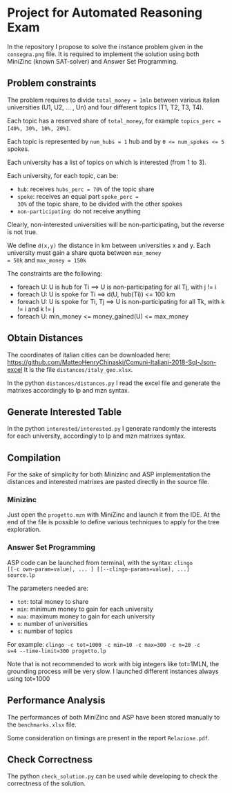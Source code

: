 # Project for Automated Reasoning Exam

In the repository I propose to solve the instance problem given in the <code>consegna.png</code> file.
It is required to implement the solution using both MiniZinc (known SAT-solver) and Answer Set Programming.

## Problem constraints

The problem requires to divide <code>total_money = 1mln</code> between various italian universities (U1, U2, ... , Un) and four different topics (T1, T2, T3, T4).

Each topic has a reserved share of <code>total_money</code>, for example <code>topics_perc = [40%, 30%, 10%, 20%]</code>.

Each topic is represented by <code>num_hubs = 1</code> hub and by <code>0 <= num_spokes <= 5</code> spokes.

Each university has a list of topics on which is interested (from 1 to 3).

Each university, for each topic, can be:
 * <code>hub</code>: receives <code>hubs_perc = 70%</code> of the topic share
 * <code>spoke</code>: receives an equal part <code>spoke_perc = 30%</code> of the topic share, to be divided with the other spokes
 * <code>non-participating</code>: do not receive anything
 
Clearly, non-interested universities will be non-participating, but the reverse is not true.

We define <code>d(x,y)</code> the distance in km between universities x and y.
Each university must gain a share quota between <code>min_money = 50k</code> and <code>max_money = 150k</code>

The constraints are the following:
 * foreach U: U is hub for Ti ==> U is non-participating for all Tj, with j != i 
 * foreach U: U is spoke for Ti ==> d(U, hub(Ti)) <= 100 km
 * foreach U: U is spoke for Ti, Tj ==> U is non-participating for all Tk, with k != i and k != j
 * foreach U: min_money <= money_gained(U) <= max_money


## Obtain Distances

The coordinates of italian cities can be downloaded here:
https://github.com/MatteoHenryChinaski/Comuni-Italiani-2018-Sql-Json-excel
It is the file <code>distances/italy_geo.xlsx</code>.

In the python <code>distances/distances.py</code> I read the excel file and generate the matrixes accordingly to lp and mzn syntax.

## Generate Interested Table

In the python <code>interested/interested.py</code> I generate randomly the interests for each university, accordingly to lp and mzn matrixes syntax.

## Compilation

For the sake of simplicity for both Minizinc and ASP implementation the distances and interested matrixes are pasted directly in the source file.

### Minizinc 

Just open the <code>progetto.mzn</code> with MiniZinc and launch it from the IDE.
At the end of the file is possible to define various techniques to apply for the tree exploration.

### Answer Set Programming

ASP code can be launched from terminal, with the syntax:
<code>clingo [[-c own-param=value], ... ] [[--clingo-params=value], ...] source.lp</code>

The parameters needed are:
 * <code>tot</code>: total money to share
 * <code>min</code>: minimum money to gain for each university
 * <code>max</code>: maximum money to gain for each university
 * <code>n</code>: number of universities
 * <code>s</code>: number of topics

For example:
<code>clingo -c tot=1000 -c min=10 -c max=300 -c n=20 -c s=4 --time-limit=300 progetto.lp</code>

Note that is not recommended to work with big integers like tot=1MLN, the grounding process will be very slow.
I launched different instances always using tot=1000

## Performance Analysis
The performances of both MiniZinc and ASP have been stored manually to the <code>benchmarks.xlsx</code> file.

Some consideration on timings are present in the report <code>Relazione.pdf</code>.

## Check Correctness
The python <code>check_solution.py</code> can be used while developing to check the correctness of the solution.

